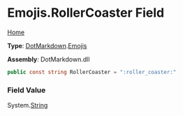 # Emojis\.RollerCoaster Field

[Home](../../../README.md)

**Type**: [DotMarkdown](../../README.md)\.[Emojis](../README.md)

**Assembly**: DotMarkdown\.dll

```csharp
public const string RollerCoaster = ":roller_coaster:"
```

### Field Value

System\.[String](https://docs.microsoft.com/en-us/dotnet/api/system.string)